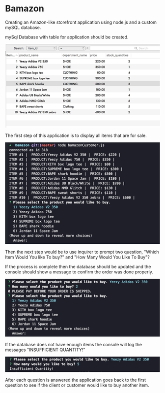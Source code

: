 # Bamazon
Creating an Amazon-like storefront application using node.js and a custom mySQL database.

mySql Database with table for application should be created.

<p align="center">
  <img src="/images/mysqldatabase.jpg" />
</p>

The first step of this application is to display all items that are for sale.

<p align="center">
  <img src="/images/bamazon.jpg" />
</p>

Then the next step would be to use inquirer to prompt two question, "Which Item Would You like To buy?" and "How Many Would You Like To Buy"?

If the process is complete then the database should be updated and the console should show a message to confirm the order was done properly.


<p align="center">
  <img src="/images/bamazon3.jpg" />
</p>

If the database does not have enough items the console will log the messages "INSUFFICIENT QUANTITY!"

<p align="center">
  <img src="/images/insufficient.jpg" />
</p>

After each question is answered the application goes back to the first question to see if the client or customer would like to buy another item.
